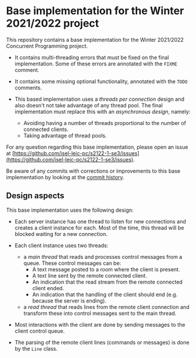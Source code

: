 # Base implementation for the Winter 2021/2022 project

This repository contains a base implementation for the Winter 2021/2022 Concurrent Programming project.

* It contains multi-threading errors that must be fixed on the final implementation. 
Some of these errors are annotated with the `FIXME` comment.

* It contains some missing optional functionality, annotated with the `TODO` comments.

* This based implementation uses a _threads per connection_ design and also doesn't not take advantage of any thread pool.
The final implementation must replace this with an _asynchronous design_, namely:
    * Avoiding having a number of threads proportional to the number of connected clients.
    * Taking advantage of thread pools.
    
 For any question regarding this base implementation, please open an issue at [https://github.com/isel-leic-pc/s2122-1-se3/issues](https://github.com/isel-leic-pc/s2122-1-se3/issues).
 
 Be aware of any commits with corrections or improvements to this base implementation by looking at the [commit history](https://github.com/isel-leic-pc/s2122-1-se3/commits/main).

## Design aspects

This base implementation uses the following design:

* Each server instance has one thread to listen for new connections and creates a client instance for each.
Most of the time, this thread will be blocked waiting for a new connection.

* Each client instance uses two threads:
    - a _main thread_ that reads and processes control messages from a queue. These control messages can be:
        - A text message posted to a room where the client is present.
        - A text line sent by the remote connected client.
        - An indication that the read stream from the remote connected client ended.
        - An indication that the handling of the client should end (e.g. because the server is ending).
    - a _read thread_ that reads lines from the remote client connection and transform these into control messages sent to the main thread.
    
* Most interactions with the client are done by sending messages to the client control queue.

* The parsing of the remote client lines (commands or messages) is done by the `Line` class.